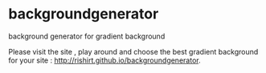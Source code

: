 # backgroundgenerator
background generator for gradient background

Please visit the site , play around and choose the best gradient background for your site :
<http://rishirt.github.io/backgroundgenerator>.
